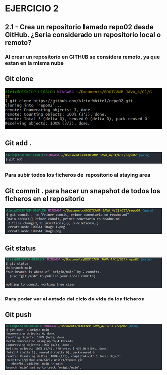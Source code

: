 # EJERCICIO 2

## **2.1 - Crea un repositorio llamado repo02 desde GitHub. ¿Sería considerado un repositorio local o remoto?**
### Al crear un repositorio en GITHUB se considera remoto, ya que estan en la misma nube

## Git clone
![Alt text](/img/image.png)

## Git add .
![](/img/image-1.png)
### Para subir todos los ficheros del repositorio al staying area

## Git commit . para hacer un snapshot de todos los ficheros en el repositorio
![](/img/image-2.png)

## Git status 
![](/img/image-3.png)
### Para poder ver el estado del ciclo de vida de los ficheros

## Git push
![](/img/image-4.png)